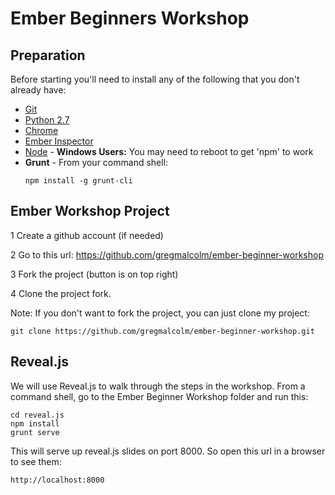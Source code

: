 Ember Beginners Workshop
========================

Preparation
-----------

Before starting you'll need to install any of the following that you don't already have:

* [Git](http://git-scm.com/downloads)
* [Python 2.7](http://www.python.org/download/releases/2.7/)
* [Chrome](https://www.google.com/intl/en/chrome/browser)
* [Ember Inspector](https://chrome.google.com/webstore/detail/ember-inspector/bmdblncegkenkacieihfhpjfppoconhi)
* [Node](http://nodejs.org/) - **Windows Users:** You may need to reboot to get 'npm' to work
* **Grunt** - From your command shell:
  ```
  npm install -g grunt-cli
  ```

Ember Workshop Project
----------------------

1 Create a github account (if needed)

2 Go to this url:
  https://github.com/gregmalcolm/ember-beginner-workshop

3 Fork the project (button is on top right)

4 Clone the project fork.

Note: If you don't want to fork the project, you can just clone my project:

```
git clone https://github.com/gregmalcolm/ember-beginner-workshop.git
```

Reveal.js
---------

We will use Reveal.js to walk through the steps in the workshop.
From a command shell, go to the Ember Beginner Workshop folder and run this:

```
cd reveal.js
npm install
grunt serve
```

This will serve up reveal.js slides on port 8000. So open this url in a browser
to see them:

```
http://localhost:8000
```
